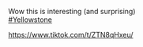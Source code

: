 Wow this is interesting (and surprising)  
[\#<span>Yellowstone</span>](https://social.lol/tags/Yellowstone)

[<span class="invisible">https://www.</span><span class="">tiktok.com/t/ZTN8qHxeu/</span><span class="invisible"></span>](https://www.tiktok.com/t/ZTN8qHxeu/)